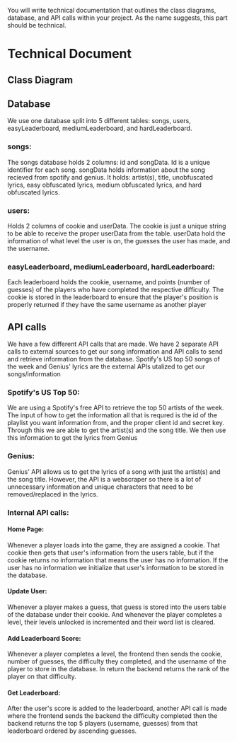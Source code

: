 You will write technical documentation that outlines the class diagrams, database, and API calls within your project. As the name suggests, this part should be technical.
<h1><strong>Technical Document</strong></h1>
<h2><strong>Class Diagram</strong></h2>


<h2><strong>Database</strong></h2>
<p>We use one database split into 5 different tables: songs, users, easyLeaderboard, mediumLeaderboard, and hardLeaderboard.</p>

<h3><strong>songs:</strong></h3>
<p>The songs database holds 2 columns: id and songData. Id is a unique identifier for each song. songData holds information about the song recieved from spotify and genius. It holds: artist(s), title, unobfuscated lyrics, easy obfuscated lyrics, medium obfuscated lyrics, and hard obfuscated lyrics.</p>

<h3><strong>users:</strong></h3>
<p>Holds 2 columns of cookie and userData. The cookie is just a unique string to be able to receive the proper userData from the table. userData hold the information of what level the user is on, the guesses the user has made, and the username.</p>

<h3><strong>easyLeaderboard, mediumLeaderboard, hardLeaderboard:</strong></h3>
<p>Each leaderboard holds the cookie, username, and points (number of guesses) of the players who have completed the respective difficulty. The cookie is stored in the leaderboard to ensure that the player's position is properly returned if they have the same username as another player</p>

<h2><strong>API calls</strong></h2>
<p>We have a few different API calls that are made. We have 2 separate API calls to external sources to get our song information and API calls to send and retrieve information from the database. Spotify's US top 50 songs of the week and Genius' lyrics are the external APIs utalized to get our songs/information</p>

<h3><strong>Spotify's US Top 50:</strong></h3>
<p>We are using a Spotify's free API to retrieve the top 50 artists of the week. The input of how to get the information all that is requred is the id of the playlist you want information from, and the proper client id and secret key. Through this we are able to get the artist(s) and the song title. We then use this information to get the lyrics from Genius</p>

<h3><strong>Genius:</strong></h3>
<p>Genius' API allows us to get the lyrics of a song with just the artist(s) and the song title. However, the API is a webscraper so there is a lot of unnecessary information and unique characters that need to be removed/replaced in the lyrics.
</p>

<h3><strong>Internal API calls:</strong></h3>
<h4><strong>Home Page:</strong></h4>
<p>Whenever a player loads into the game, they are assigned a cookie. That cookie then gets that user's information from the users table, but if the cookie returns no information that means the user has no information. If the user has no information we initialize that user's information to be stored in the database.
</p>

<h4><strong>Update User:</strong></h4>
<p>Whenever a player makes a guess, that guess is stored into the users table of the database under their cookie. And whenever the player completes a level, their levels unlocked is incremented and their word list is cleared.
</p>

<h4><strong>Add Leaderboard Score:</strong></h4>
<p>Whenever a player completes a level, the frontend then sends the cookie, number of guesses, the difficulty they completed, and the username of the player to store in the database. In return the backend returns the rank of the player on that difficulty.
</p>

<h4><strong>Get Leaderboard:</strong></h4>
<p>After the user's score is added to the leaderboard, another API call is made where the frontend sends the backend the difficulty completed then the backend returns the top 5 players (username, guesses) from that leaderboard ordered by ascending guesses.
</p>
 